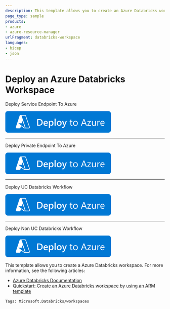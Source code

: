 ```yaml
---
description: This template allows you to create an Azure Databricks workspace.
page_type: sample
products:
- azure
- azure-resource-manager
urlFragment: databricks-workspace
languages:
- bicep
- json
---
```

# Deploy an Azure Databricks Workspace
Deploy Service Endpoint To Azure

[![Deploy Service Endpoint To Azure](https://raw.githubusercontent.com/Azure/azure-quickstart-templates/master/1-CONTRIBUTION-GUIDE/images/deploytoazure.svg?sanitize=true)](https://portal.azure.com/#create/Microsoft.Template/uri/https%3A%2F%2Fylteststacc.blob.core.windows.net%2Ftest%2Fservice_endpoint_main_all_in.json)

---
Deploy Private Endpoint To Azure

[![Deploy Private Endpoint To Azure](https://raw.githubusercontent.com/Azure/azure-quickstart-templates/master/1-CONTRIBUTION-GUIDE/images/deploytoazure.svg?sanitize=true)](https://portal.azure.com/#create/Microsoft.Template/uri/https%3A%2F%2Fylteststacc.blob.core.windows.net%2Ftest%2Fprivate_endpoint_main_all_in.json)

---
Deploy UC Databricks Workflow

[![Deploy Databricks Workflow](https://raw.githubusercontent.com/Azure/azure-quickstart-templates/master/1-CONTRIBUTION-GUIDE/images/deploytoazure.svg?sanitize=true)](https://portal.azure.com/#create/Microsoft.Template/uri/https%3A%2F%2Fylteststacc.blob.core.windows.net%2Ftest%2Fdeploy_databricks_flow_uc.json)

---
Deploy Non UC Databricks Workflow

[![Deploy Databricks Workflow](https://raw.githubusercontent.com/Azure/azure-quickstart-templates/master/1-CONTRIBUTION-GUIDE/images/deploytoazure.svg?sanitize=true)](https://portal.azure.com/#create/Microsoft.Template/uri/https%3A%2F%2Fylteststacc.blob.core.windows.net%2Ftest%2Fdeploy_databricks_flow_nonuc.json)

This template allows you to create a Azure Databricks workspace. For more information, see the following articles:

- [Azure Databricks Documentation](https://docs.microsoft.com/azure/azure-databricks/)
- [Quickstart: Create an Azure Databricks workspace by using an ARM template](https://docs.microsoft.com/azure/databricks/scenarios/quickstart-create-databricks-workspace-resource-manager-template)

`Tags: Microsoft.Databricks/workspaces`

